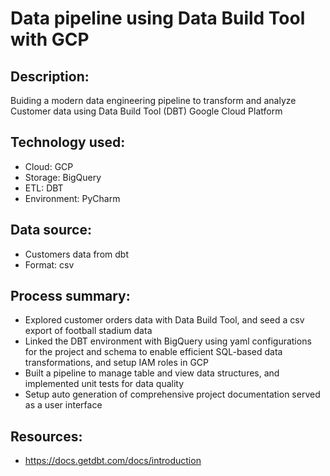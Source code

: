 # Data pipeline using Data Build Tool with GCP

## Description: 
Buiding a modern data engineering pipeline to transform and analyze Customer data using Data Build Tool (DBT) Google Cloud Platform

## Technology used:
- Cloud: GCP
- Storage: BigQuery
- ETL: DBT
- Environment: PyCharm

 ## Data source: 
- Customers data from dbt
- Format: csv
  
## Process summary:
- Explored customer orders data with Data Build Tool, and seed a csv export of football stadium data
- Linked the DBT environment with BigQuery using yaml configurations for the project and schema to enable efficient SQL-based data transformations, and setup IAM roles in GCP
- Built a pipeline to manage table and view data structures, and implemented unit tests for data quality
- Setup auto generation of comprehensive project documentation served as a user interface

## Resources:
- https://docs.getdbt.com/docs/introduction   
    

